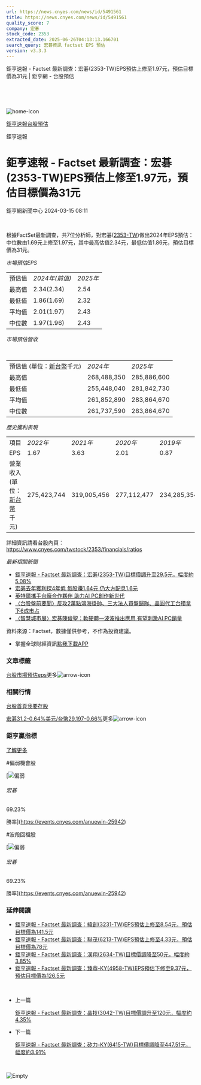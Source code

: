 ```yaml
---
url: https://news.cnyes.com/news/id/5491561
title: https://news.cnyes.com/news/id/5491561
quality_score: 7
company: 宏碁
stock_code: 2353
extracted_date: 2025-06-26T04:13:13.166701
search_query: 宏碁資訊 factset EPS 預估
version: v3.3.3
---
```


鉅亨速報 - Factset 最新調查：﻿宏碁(2353-TW)EPS預估上修至1.97元，預估目標價為31元 | 鉅亨網 - 台股預估

‌

‌

![home-icon](/assets/icons/breadCrumb/symbol-icon-home.svg)

[鉅亨速報](/news/cat/anue_live)[台股預估](/news/cat/tw_forecast)

鉅亨速報

# 鉅亨速報 - Factset 最新調查：﻿宏碁(2353-TW)EPS預估上修至1.97元，預估目標價為31元

鉅亨網新聞中心 2024-03-15 08:11

‌

根據FactSet最新調查，共7位分析師，對﻿宏碁([2353-TW](https://www.cnyes.com/twstock/2353))做出2024年EPS預估：中位數由1.69元上修至1.97元，其中最高估值2.34元，最低估值1.86元，預估目標價為31元。

*市場預估EPS*

|  |  |  |
| --- | --- | --- |
| 預估值 | *2024年(前值)* | *2025年* |
| 最高值 | 2.34(2.34) | 2.54 |
| 最低值 | 1.86(1.69) | 2.32 |
| 平均值 | 2.01(1.97) | 2.43 |
| 中位數 | 1.97(1.96) | 2.43 |

*市場預估營收*

‌

|  |  |  |
| --- | --- | --- |
| 預估值 (單位：[新台幣](https://invest.cnyes.com/forex/detail/usdtwd)千元) | *2024年* | *2025年* |
| 最高值 | 268,488,350 | 285,886,600 |
| 最低值 | 255,448,040 | 281,842,730 |
| 平均值 | 261,852,890 | 283,864,670 |
| 中位數 | 261,737,590 | 283,864,670 |

*歷史獲利表現*

|  |  |  |  |  |
| --- | --- | --- | --- | --- |
| 項目 | *2022年* | *2021年* | *2020年* | *2019年* |
| EPS | 1.67 | 3.63 | 2.01 | 0.87 |
| 營業收入 (單位：[新台幣](https://invest.cnyes.com/forex/detail/usdtwd)千元) | 275,423,744 | 319,005,456 | 277,112,477 | 234,285,354 |

詳細資訊請看台股內頁：  
<https://www.cnyes.com/twstock/2353/financials/ratios>

*最新相關新聞*

* [鉅亨速報 - Factset 最新調查：﻿宏碁(2353-TW)目標價調升至29.5元，幅度約5.08%](https://news.cnyes.com/news/id/5491558)
* [宏碁去年獲利探4年低 每股賺1.64元 仍大方配息1.6元](https://news.cnyes.com/news/id/5490429)
* [英特爾攜手台廠合作夥伴 助力AI PC創作新世代](https://news.cnyes.com/news/id/5489957)
* [〈台股盤前要聞〉反攻2萬點鴻海掛帥、三大法人買盤歸隊、晶圓代工台積拿下6成市占](https://news.cnyes.com/news/id/5486714)
* [〈智慧城市展〉宏碁陳俊聖：軟硬體一波波推出應用 有望刺激AI PC銷量](https://news.cnyes.com/news/id/5485516)

資料來源：Factset，數據僅供參考，不作為投資建議。

* 掌握全球財經資訊[點我下載APP](http://www.cnyes.com/app/?utm_source=mweb&utm_medium=HamMenuBanner&utm_campaign=fixed&utm_content=entr)

### 文章標籤

[台股](https://news.cnyes.com/tag/台股 "台股")[市場預估](https://news.cnyes.com/tag/市場預估 "市場預估")[eps](https://news.cnyes.com/tag/eps "eps")更多![arrow-icon](/assets/icons/arrows/arrow-down.svg)

### 相關行情

[台股首頁](https://www.cnyes.com/twstock)[我要存股](https://supr.link/8OHaU)

[﻿宏碁31.2-0.64%](https://www.cnyes.com/twstock/2353)[美元/台幣29.197-0.66%](https://invest.cnyes.com/forex/detail/USDTWD)更多![arrow-icon](/assets/icons/arrows/arrow-down.svg)

### 鉅亨贏指標

[了解更多](https://events.cnyes.com/anuewin-25942)

#偏弱機會股

[![偏弱](/assets/icons/win-indicator/short.svg)

###### 宏碁

69.23%

勝率](https://events.cnyes.com/anuewin-25942)

#波段回檔股

[![偏弱](/assets/icons/win-indicator/short.svg)

###### 宏碁

69.23%

勝率](https://events.cnyes.com/anuewin-25942)

### 延伸閱讀

* [鉅亨速報 - Factset 最新調查：緯創(3231-TW)EPS預估上修至8.54元，預估目標價為141.5元](/news/id/6038774)
* [鉅亨速報 - Factset 最新調查：聯茂(6213-TW)EPS預估上修至4.33元，預估目標價為78元](/news/id/6038773)
* [鉅亨速報 - Factset 最新調查：漢翔(2634-TW)目標價調降至50元，幅度約3.85%](/news/id/6038772)
* [鉅亨速報 - Factset 最新調查：臻鼎-KY(4958-TW)EPS預估下修至9.37元，預估目標價為126.5元](/news/id/6038560)

‌

* 上一篇

  [鉅亨速報 - Factset 最新調查：晶技(3042-TW)目標價調升至120元，幅度約4.35%](/news/id/5492855)
* 下一篇

  [鉅亨速報 - Factset 最新調查：矽力-KY(6415-TW)目標價調降至447.51元，幅度約3.91%](/news/id/5491333)

‌

![Empty](/assets/icons/skeleton/empty-image.svg)

‌